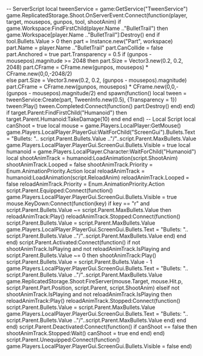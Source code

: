 -- ServerScript
local tweenService = game:GetService("TweenService")
game.ReplicatedStorage.Shoot.OnServerEvent:Connect(function(player, target, mousepos, gunpos, tool, shootAnim)
	if game.Workspace:FindFirstChild(player.Name .."BulletTrail") then
		game.Workspace[player.Name .."BulletTrail"]:Destroy()
	end
	if tool.Bullets.Value > 0 then
		part = Instance.new("Part", workspace)
		part.Name = player.Name .."BulletTrail"
		part.CanCollide = false
		part.Anchored = true
		part.Transparency = 0.5
		if (gunpos - mousepos).magnitude >= 2048 then
			part.Size = Vector3.new(0.2, 0.2, 2048)
			part.CFrame = CFrame.new(gunpos, mousepos) * CFrame.new(0,0,-2048/2)		
		else
			part.Size = Vector3.new(0.2, 0.2, (gunpos - mousepos).magnitude)
			part.CFrame = CFrame.new(gunpos, mousepos) * CFrame.new(0,0,-(gunpos - mousepos).magnitude/2)
		end
		spawn(function()
			local tween = tweenService:Create(part, TweenInfo.new(0.5), {Transparency = 1})
			tween:Play()
			tween.Completed:Connect(function()
				part:Destroy()
			end)
		end)
		if target.Parent:FindFirstChild("Humanoid") then
			target.Parent.Humanoid:TakeDamage(10)
		end
	end
end)
-- Local Script
local canShoot = true
local mouse = game.Players.LocalPlayer:GetMouse()
game.Players.LocalPlayer.PlayerGui:WaitForChild("ScreenGui").Bullets.Text = "Bullets: ".. script.Parent.Bullets.Value .."/"..script.Parent.MaxBullets.Value
game.Players.LocalPlayer.PlayerGui.ScreenGui.Bullets.Visible = true
local humanoid = game.Players.LocalPlayer.Character:WaitForChild("Humanoid")
local shootAnimTrack = humanoid:LoadAnimation(script.ShootAnim)
shootAnimTrack.Looped = false
shootAnimTrack.Priority = Enum.AnimationPriority.Action
local reloadAnimTrack = humanoid:LoadAnimation(script.ReloadAnim)
reloadAnimTrack.Looped = false
reloadAnimTrack.Priority = Enum.AnimationPriority.Action
script.Parent.Equipped:Connect(function()
	game.Players.LocalPlayer.PlayerGui.ScreenGui.Bullets.Visible = true
	mouse.KeyDown:Connect(function(key)
		if key == "r" and script.Parent.Bullets.Value ~= script.Parent.MaxBullets.Value then
			reloadAnimTrack:Play()
			reloadAnimTrack.Stopped:Connect(function()
				script.Parent.Bullets.Value = script.Parent.MaxBullets.Value
				game.Players.LocalPlayer.PlayerGui.ScreenGui.Bullets.Text = "Bullets: ".. script.Parent.Bullets.Value .."/"..script.Parent.MaxBullets.Value
			end)
		end
	end)
	script.Parent.Activated:Connect(function()
		if not shootAnimTrack.IsPlaying and not reloadAnimTrack.IsPlaying and script.Parent.Bullets.Value ~= 0 then
			shootAnimTrack:Play()
			script.Parent.Bullets.Value = script.Parent.Bullets.Value - 1
			game.Players.LocalPlayer.PlayerGui.ScreenGui.Bullets.Text = "Bullets: ".. script.Parent.Bullets.Value .."/"..script.Parent.MaxBullets.Value
			game.ReplicatedStorage.Shoot:FireServer(mouse.Target, mouse.Hit.p, script.Parent.Part.Position, script.Parent, script.ShootAnim)
		elseif not shootAnimTrack.IsPlaying and not reloadAnimTrack.IsPlaying then
			reloadAnimTrack:Play()
			reloadAnimTrack.Stopped:Connect(function()
				script.Parent.Bullets.Value = script.Parent.MaxBullets.Value
				game.Players.LocalPlayer.PlayerGui.ScreenGui.Bullets.Text = "Bullets: ".. script.Parent.Bullets.Value .."/"..script.Parent.MaxBullets.Value
			end)
		end
	end)
	script.Parent.Deactivated:Connect(function()
		if canShoot == false then
			shootAnimTrack.Stopped:Wait()
			canShoot = true
		end
	end)
end)
script.Parent.Unequipped:Connect(function()
	game.Players.LocalPlayer.PlayerGui.ScreenGui.Bullets.Visible = false
end)
